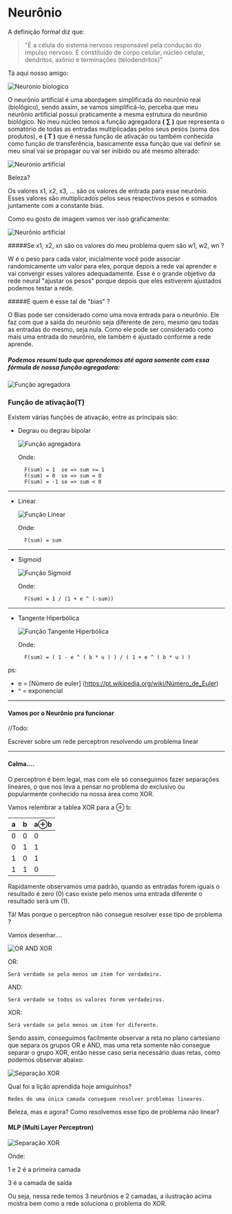 # Neurônio
A definição formal diz que: 
>"É a célula do sistema nervoso responsável pela condução do impulso nervoso. É constituído de corpo celular, núcleo celular, dendritos, axônio e terminações (telodendritos)"

Tá aqui nosso amigo:

![Neuronio biologico](assets/images/neuronio.jpg)


O neurônio artificial é uma abordagem simplificada do neurônio real (biológico), sendo assim, se vamos simplificá-lo, perceba que meu neurônio artificial possui praticamente a mesma estrutura do neurônio biológico. No meu núcleo temos a função agregadora **( &sum; )** que representa o somatório de todas as entradas multiplicadas pelos seus pesos (soma dos produtos), e **( T )** que é nessa função de ativação ou também conhecida como função de transferência, basicamente essa função que vai definir se meu sinal vai se propagar ou vai ser inibido ou até mesmo alterado:

<!-- [Neuronio artificial](assets/images/tikz9.png) -->
![Neuronio artificial](assets/images/neuros-bio-vs-artificial.png)


<!-- [Bio + Artificial](assets/images/neuron-bio-with-artificial.gif) -->

Beleza?

 Os valores x1, x2, x3, ... são os valores de entrada para esse neurônio.
 Esses valores são multiplicados pelos seus respectivos pesos e somados juntamente com a constante bias.

 Como eu gosto de imagem vamos ver isso graficamente:

 ![Neurônio artificial](assets/images/neuron2.png)


#####Se x1, x2, xn são os valores do meu problema quem são w1, w2, wn ?

W é o peso para cada valor, inicialmente você pode associar randomicamente um valor para eles, porque depois a rede vai aprender e vai convergir esses valores adequadamente. Esse é o grande objetivo da rede neural "ajustar os pesos" porque depois que eles estiverem ajustados podemos testar a rede.

#####E quem é esse tal de "bias" ?

O Bias pode ser considerado como uma nova entrada para o neurônio. Ele faz com que a saída do neurônio seja diferente de zero, mesmo qeu todas as entradas do mesmo, seja nula. Como ele pode ser considerado como mais uma entrada do neurônio, ele também é ajustado conforme a rede aprende.


##### Podemos resumi tudo que aprendemos até agora somente com essa fórmula de nossa função agregadora:

![Função agregadora](assets/images/basicsum.png)




### Função de ativação(T)

Existem várias funções de ativação, entre as principais são:

	

- Degrau ou degrau bipolar

	![Função agregadora](assets/images/degrau.png)

	Onde:

		F(sum) = 1  se => sum >= 1
		F(sum) = 0  se => sum = 0
		F(sum) = -1 se => sum < 0

---

- Linear

	![Função Linear](assets/images/linear.png)

	Onde:

		F(sum) = sum

---

- Sigmoid

	![Função Sigmoid](assets/images/sigmoidal.png)

	Onde:

		F(sum) = 1 / (1 + e ^ (-sum))

---

- Tangente Hiperbólica

	![Função Tangente Hiperbólica](assets/images/tangetehiperbolica.png)

	Onde:

		F(sum) = ( 1 - e ^ ( b * u ) ) / ( 1 + e ^ ( b * u ) )
		
ps:
	
- e = [Número de euler] (https://pt.wikipedia.org/wiki/Número_de_Euler)
- ^ = exponencial

---

#### Vamos por o Neurônio pra funcionar

//Todo:

Escrever sobre um rede perceptron resolvendo um problema linear

---
#### Calma....
O perceptron é bem legal, mas com ele só conseguimos fazer separações lineares, o que nos leva a pensar no problema do exclusivo ou popularmente conhecido na nossa área como XOR.

Vamos relembrar a tablea XOR para a &oplus; b:


| a	| b | a&oplus;b	|
|---|---|---|
| 0	| 0	| 0	|
| 0	| 1	| 1	|
| 1	| 0	| 1	|
| 1	| 1	| 0	|

Rapidamente observamos uma padrão, quando as entradas forem iguais o resultado é zero (0) caso existe pelo menos uma entrada diferente o resultado será um (1).

Tá! Mas porque o perceptron não consegue resolver esse tipo de problema ?

Vamos desenhar....

![OR AND XOR](assets/images/xor2.gif)

OR:

	Será verdade se pelo menos um item for verdadeiro.

AND:

	Será verdade se todos os valores forem verdadeiros.

XOR:

	Será verdade se pelo menos um item for diferente.


Sendo assim, conseguimos facilmente observar a reta no plano cartesiano que separa os grupos OR e AND, mas uma reta somente não consegue separar o grupo XOR, então nesse caso seria necessário duas retas, como podemos observar abaixo:


![Separação XOR](assets/images/xor3.png)


Qual foi a lição aprendida hoje amiguinhos?

	Redes de uma única camada conseguem resolver problemas lineares.


Beleza, mas e agora? Como resolvemos esse tipo de problema não linear?

#### MLP (Multi Layer Perceptron)


![Separação XOR](assets/images/xor-solve-problem-simple.png)

Onde:

1 e 2 é a primeira camada

3 é a camada de saída

Ou seja, nessa rede temos 3 neurônios e 2 camadas, a ilustração acima mostra bem como a rede soluciona o problema do XOR.








